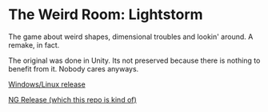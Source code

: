 # The Weird Room: Lightstorm

The game about weird shapes, dimensional troubles and lookin' around. A remake, in fact.

The original was done in Unity. Its not preserved because there is nothing to benefit from it. Nobody cares anyways.

[Windows/Linux release](https://unevenprankster.itch.io/the-weird-room-lightstorm)

[NG Release (which this repo is kind of)](https://www.newgrounds.com/portal/view/785755)
